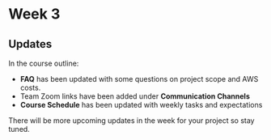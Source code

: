 # Week 3

## Updates
In the course outline:
* **FAQ** has been updated with some questions on project scope and AWS costs.
* Team Zoom links have been added under **Communication Channels**
* **Course Schedule** has been updated with weekly tasks and expectations

There will be more upcoming updates in the week for your project so stay tuned. 
